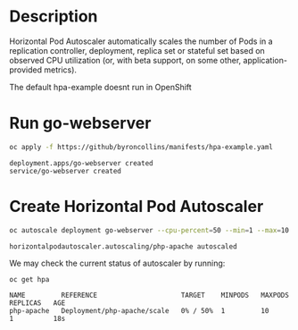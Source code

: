# Description

Horizontal Pod Autoscaler automatically scales the number of Pods in a replication controller, deployment, replica set or stateful set based on observed CPU utilization (or, with beta support, on some other, application-provided metrics).

The default hpa-example doesnt run in OpenShift


# Run go-webserver

```bash
oc apply -f https://github/byroncollins/manifests/hpa-example.yaml
```

```
deployment.apps/go-webserver created
service/go-webserver created
```

# Create Horizontal Pod Autoscaler

```bash
oc autoscale deployment go-webserver --cpu-percent=50 --min=1 --max=10
```
```
horizontalpodautoscaler.autoscaling/php-apache autoscaled
```

We may check the current status of autoscaler by running:

```bash
oc get hpa
```

```
NAME         REFERENCE                     TARGET    MINPODS   MAXPODS   REPLICAS   AGE
php-apache   Deployment/php-apache/scale   0% / 50%  1         10        1          18s
```


